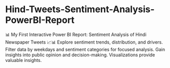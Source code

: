 # Hind-Tweets-Sentiment-Analysis-PowerBI-Report
📊 My First Interactive Power BI Report: Sentiment Analysis of Hindi Newspaper Tweets 📈📊  Explore sentiment trends, distribution, and drivers. Filter data by weekdays and sentiment categories for focused analysis. Gain insights into public opinion and decision-making. Visualizations provide valuable insights.
